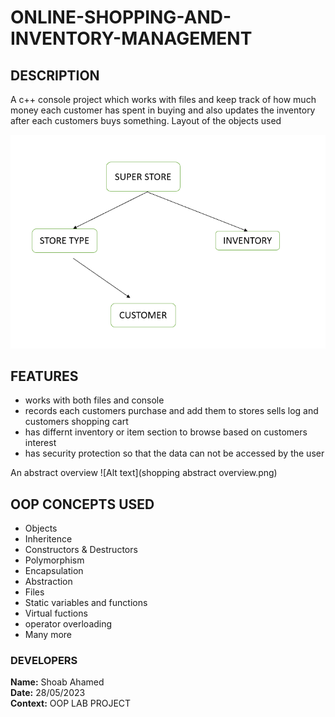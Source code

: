 # ONLINE-SHOPPING-AND-INVENTORY-MANAGEMENT
## DESCRIPTION
A c++ console project which works with files and keep track of how much money each customer has spent in buying
and also updates the inventory after each customers buys something. Layout of the objects used

![Alt text](object_layout.png)

## FEATURES 

* works with both files and console
* records each customers purchase and add them to stores sells log and customers shopping cart
* has differnt inventory or item section to browse based on customers interest
* has security protection so that the data can not be accessed by the user

An abstract overview 
![Alt text](shopping abstract overview.png)

## OOP CONCEPTS USED

* Objects
* Inheritence
* Constructors & Destructors
* Polymorphism 
* Encapsulation 
* Abstraction
* Files
* Static variables and functions
* Virtual fuctions
* operator overloading
* Many more 

### DEVELOPERS
****Name:**** Shoab Ahamed <br>
****Date:**** 28/05/2023 <br>
****Context:**** OOP LAB PROJECT